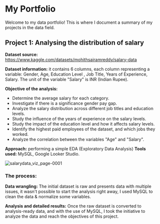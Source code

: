 # My Portfolio

Welcome to my data portfolio! This is where I document a summary of my projects in the data field.

## Project 1: Analysing the distribution of salary

**Dataset source:** https://www.kaggle.com/datasets/mohithsairamreddy/salary-data

**Dataset information:** it contains 6 columns, each column representing a variable: Gender, Age, Education Level , Job Title, Years of Experience, Salary. The unit of the variable "Salary" is INR (Indian Rupee).

**Objective of the analysis:**
- Determine the average salary for each category.
- Investigate if there is a significance gender pay gap.
- Analyze the salary distribution across different job titles and education levels.
- Study the influence of the years of experience on the salary levels.
- Study the impact of the education level and how it affects salary levels.
- Identify the highest paid employees of the dataset, and which jobs they worked.
- Analyze the correlation between the variables "Age" and "Salary".

**Approach:** performing a simple EDA (Exploratory Data Analysis)
**Tools used:** MySQL, Google Looker Studio.

![salarydata_viz_page-0001](https://github.com/user-attachments/assets/c31b70ca-13e0-4584-9b5f-a27151e6bf48)

### The process:
**Data wrangling:**
The initial dataset is raw and presents data with multiple issues, it wasn't possible to start the analysis right away, I used MySQL to clean the data & normalize some variables.

**Analysis and detailed results:**
Once the raw dataset is converted to analysis-ready data, and with the use of MySQL, I took the initiative to analyze the data and reach the objectives of this project.
